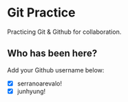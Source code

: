 # Git Practice

Practicing Git &amp; Github for collaboration.

## Who has been here?

Add your Github username below:

- [x] serranoarevalo!
- [x] junhyung!
